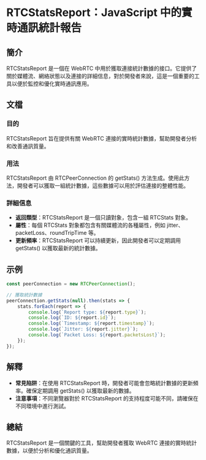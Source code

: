 <!--
Meta Description: # RTCStatsReport：JavaScript 中的實時通訊統計報告 ## 簡介 RTCStatsReport 是一個在 WebRTC 中用於獲取連接統計數據的接口。它提供了關於媒體流、網絡狀態以及連接的詳細信息，對於開發者來說，這是一個重要的工具以便於監控和優化實時通訊應用。 ## 文檔 ...
Meta Keywords: rtcstatsreport, report, console, log, getstats
-->

# RTCStatsReport：JavaScript 中的實時通訊統計報告

## 簡介
RTCStatsReport 是一個在 WebRTC 中用於獲取連接統計數據的接口。它提供了關於媒體流、網絡狀態以及連接的詳細信息，對於開發者來說，這是一個重要的工具以便於監控和優化實時通訊應用。

## 文檔
### 目的
RTCStatsReport 旨在提供有關 WebRTC 連接的實時統計數據，幫助開發者分析和改善通訊質量。

### 用法
RTCStatsReport 由 RTCPeerConnection 的 getStats() 方法生成。使用此方法，開發者可以獲取一組統計數據，這些數據可以用於評估連接的整體性能。

### 詳細信息
- **返回類型**：RTCStatsReport 是一個只讀對象，包含一組 RTCStats 對象。
- **屬性**：每個 RTCStats 對象都包含有關媒體流的各種屬性，例如 jitter、packetLoss、roundTripTime 等。
- **更新頻率**：RTCStatsReport 可以持續更新，因此開發者可以定期調用 getStats() 以獲取最新的統計數據。

## 示例
```javascript
const peerConnection = new RTCPeerConnection();

// 獲取統計數據
peerConnection.getStats(null).then(stats => {
    stats.forEach(report => {
        console.log(`Report type: ${report.type}`);
        console.log(`ID: ${report.id}`);
        console.log(`Timestamp: ${report.timestamp}`);
        console.log(`Jitter: ${report.jitter}`);
        console.log(`Packet Loss: ${report.packetsLost}`);
    });
});
```

## 解釋
- **常見陷阱**：在使用 RTCStatsReport 時，開發者可能會忽略統計數據的更新頻率。確保定期調用 getStats() 以獲取最新的數據。
- **注意事項**：不同瀏覽器對於 RTCStatsReport 的支持程度可能不同，請確保在不同環境中進行測試。

## 總結
RTCStatsReport 是一個關鍵的工具，幫助開發者獲取 WebRTC 連接的實時統計數據，以便於分析和優化通訊質量。